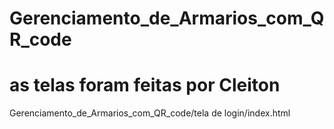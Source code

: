 # Gerenciamento_de_Armarios_com_QR_code
# as telas foram feitas por Cleiton 
Gerenciamento_de_Armarios_com_QR_code/tela de login/index.html
